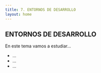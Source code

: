 ```yaml
---
title: 7. ENTORNOS DE DESARROLLO
layout: home
---
```

## ENTORNOS DE DESARROLLO

En este tema vamos a estudiar...

* ...
* ...
* ...
